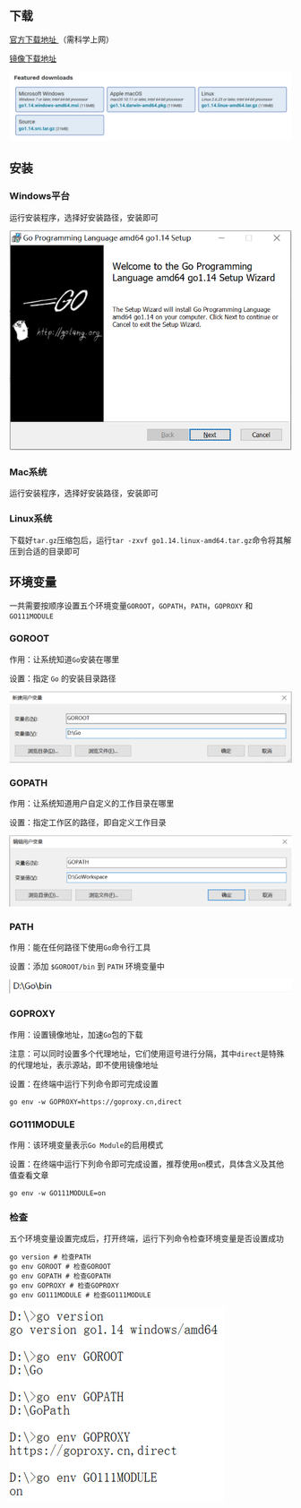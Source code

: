 ## 下载

[官方下载地址 ](https://golang.org/dl/)（需科学上网）

[镜像下载地址](https://golang.google.cn/dl/)

![](./images/image-20200304055357647.png)



## 安装

### Windows平台

运行安装程序，选择好安装路径，安装即可

![](./images/image-20200304060853531.png)

### Mac系统

运行安装程序，选择好安装路径，安装即可

### Linux系统

下载好`tar.gz`压缩包后，运行`tar -zxvf go1.14.linux-amd64.tar.gz`命令将其解压到合适的目录即可



## 环境变量

一共需要按顺序设置五个环境变量`GOROOT`，`GOPATH`，`PATH`，`GOPROXY` 和 `GO111MODULE`

### GOROOT

作用：让系统知道`Go`安装在哪里

设置：指定 `Go` 的安装目录路径

![](./images/image-20200304061254548.png)

### GOPATH

作用：让系统知道用户自定义的工作目录在哪里

设置：指定工作区的路径，即自定义工作目录

![](./images/image-20200304061514813.png)

### PATH

作用：能在任何路径下使用`Go`命令行工具

设置：添加 `$GOROOT/bin` 到 `PATH` 环境变量中

![](./images/image-20200304061708782.png)

### GOPROXY

作用：设置镜像地址，加速`Go`包的下载

注意：可以同时设置多个代理地址，它们使用逗号进行分隔，其中`direct`是特殊的代理地址，表示源站，即不使用镜像地址

设置：在终端中运行下列命令即可完成设置

```shell
go env -w GOPROXY=https://goproxy.cn,direct
```

### GO111MODULE

作用：该环境变量表示`Go Module`的启用模式

设置：在终端中运行下列命令即可完成设置，推荐使用`on`模式，具体含义及其他值查看文章

```shell
go env -w GO111MODULE=on
```

### 检查

五个环境变量设置完成后，打开终端，运行下列命令检查环境变量是否设置成功

```shell
go version # 检查PATH
go env GOROOT # 检查GOROOT
go env GOPATH # 检查GOPATH
go env GOPROXY # 检查GOPROXY
go env GO111MODULE # 检查GO111MODULE
```

![](./images/image-20200314125919650.png)